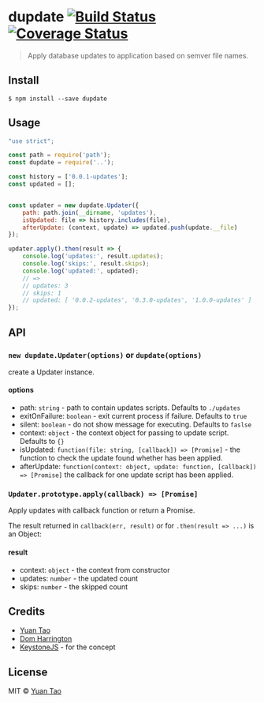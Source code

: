 # dupdate [![Build Status](https://travis-ci.org/taoyuan/dupdate.svg?branch=master)](https://travis-ci.org/taoyuan/dupdate) [![Coverage Status](https://coveralls.io/repos/github/taoyuan/dupdate/badge.svg?branch=master)](https://coveralls.io/github/taoyuan/dupdate?branch=master)

> Apply database updates to application based on semver file names.


## Install

```
$ npm install --save dupdate
```

## Usage

```js
"use strict";

const path = require('path');
const dupdate = require('..');

const history = ['0.0.1-updates'];
const updated = [];


const updater = new dupdate.Updater({
	path: path.join(__dirname, 'updates'),
	isUpdated: file => history.includes(file),
	afterUpdate: (context, update) => updated.push(update.__file)
});

updater.apply().then(result => {
	console.log('updates:', result.updates);
	console.log('skips:', result.skips);
	console.log('updated:', updated);
	// =>
	// updates: 3
	// skips: 1
	// updated: [ '0.0.2-updates', '0.3.0-updates', '1.0.0-updates' ]
});
```

## API

### `new dupdate.Updater(options)` or `dupdate(options)`

create a Updater instance. 

#### options

* path: `string` - path to contain updates scripts. Defaults to `./updates`
* exitOnFailure: `boolean` - exit current process if failure. Defaults to `true`
* silent: `boolean` - do not show message for executing. Defaults to `faslse`
* context: `object` - the context object for passing to update script. Defaults to `{}`
* isUpdated: `function(file: string, [callback]) => [Promise]` - the function to check the update found whether has been applied.
* afterUpdate: `function(context: object, update: function, [callback]) => [Promise]` the callback for one update script has been applied.

### `Updater.prototype.apply(callback) => [Promise]`

Apply updates with callback function or return a Promise.
 
The result returned in `callback(err, result)` or for `.then(result => ...)` is an Object:

#### result
* context: `object` - the context from constructor
* updates: `number` - the updated count
* skips: `number` - the skipped count

## Credits

* [Yuan Tao](https://github.com/taoyuan)
* [Dom Harrington](https://github.com/domharrington/)
* [KeystoneJS](http://keystonejs.com/docs/getting-started/#runningyourapp-writingupdates) - for the concept

## License

MIT © [Yuan Tao](https://github.com/taoyuan)
